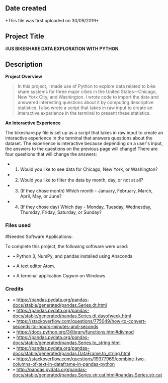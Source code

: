## Date created

\*This file was first uploaded on 30/09/2019\*

## Project Title

#**US BIKESHARE DATA EXPLORATION WITH PYTHON**

## Description

**Project Overview**


>In this project, I made use of Python to explore data related to bike share systems for three major cities in the United States—Chicago, New York City, and Washington. I wrote code to import the data and answered interesting questions about it by computing descriptive statistics. I also wrote a script that takes in raw input to create an interactive experience in the terminal to present these statistics.



**An Interactive Experience**



The bikeshare.py file is set up as a script that takes in raw input to create an interactive experience in the terminal that answers questions about the dataset. The experience is interactive because depending on a user's input, the answers to the questions on the previous page will change! There are four questions that will change the answers:

* 1.	Would you like to see data for Chicago, New York, or Washington?

* 2.	Would you like to filter the data by month, day, or not at all?

* 3.	(If they chose month) Which month - January, February, March, April, May, or June?

* 4.	(If they chose day) Which day - Monday, Tuesday, Wednesday, Thursday, Friday, Saturday, or Sunday?


### Files used


#Needed Software Applications:

To complete this project, the following software were used:

* •	Python 3, NumPy, and pandas installed using Anaconda

* •	A text editor Atom.

* •	A terminal application Cygwin on Windows

### Credits

* •	https://pandas.pydata.org/pandas-docs/stable/generated/pandas.Series.dt.html
* •	https://pandas.pydata.org/pandas-docs/stable/generated/pandas.Series.dt.dayofweek.html
* •	https://stackoverflow.com/questions/775049/how-to-convert-seconds-to-hours-minutes-and-seconds
* •	https://docs.python.org/3/library/functions.html#divmod
* •	https://pandas.pydata.org/pandas-docs/stable/generated/pandas.Series.to_string.html
* •	https://pandas.pydata.org/pandas-docs/stable/generated/pandas.DataFrame.to_string.html
* •	https://stackoverflow.com/questions/19377969/combine-two-columns-of-text-in-dataframe-in-pandas-python
* •	http://pandas.pydata.org/pandas-docs/stable/generated/pandas.Series.str.cat.html#pandas.Series.str.cat


